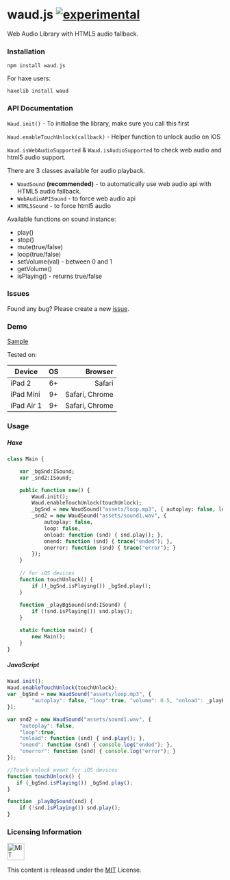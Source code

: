 # waud.js [![experimental](http://badges.github.io/stability-badges/dist/experimental.svg)](http://github.com/badges/stability-badges)
Web Audio Library with HTML5 audio fallback. 

### Installation ###

`npm install waud.js`

For haxe users:

`haxelib install waud`

### API Documentation ###

`Waud.init()` - To initialise the library, make sure you call this first

`Waud.enableTouchUnlock(callback)` - Helper function to unlock audio on iOS

`Waud.isWebAudioSupported` & `Waud.isAudioSupported` to check web audio and html5 audio support.

There are 3 classes available for audio playback.

- `WaudSound` **(recommended)** - to automatically use web audio api with HTML5 audio fallback.
- `WebAudioAPISound` - to force web audio api
- `HTML5Sound` - to force html5 audio

Available functions on sound instance:

- play()
- stop()
- mute(true/false)
- loop(true/false)
- setVolume(val) - between 0 and 1
- getVolume()
- isPlaying() - returns true/false

### Issues ###

Found any bug? Please create a new [issue](https://github.com/adireddy/waud/issues/new).

### Demo ###

[Sample](http://adireddy.github.io/demos/waud/)

Tested on:

| Device        | OS            | Browser        |
| ------------- |:-------------:| --------------:|
| iPad 2        | 6+            | Safari         |
| iPad Mini     | 9+            | Safari, Chrome |
| iPad Air 1    | 9+            | Safari, Chrome |

### Usage ###

##### Haxe #####

```haxe
class Main {

	var _bgSnd:ISound;
	var _snd2:ISound;

	public function new() {
		Waud.init();
        Waud.enableTouchUnlock(touchUnlock);
		_bgSnd = new WaudSound("assets/loop.mp3", { autoplay: false, loop: true, volume: 0.5, onload: _playBgSound });
		_snd2 = new WaudSound("assets/sound1.wav", {
			autoplay: false,
			loop: false,
			onload: function (snd) { snd.play(); },
			onend: function (snd) { trace("ended"); },
			onerror: function (snd) { trace("error"); }
		});
	}
	
	// for iOS devices
    function touchUnlock() {
    	if (!_bgSnd.isPlaying()) _bgSnd.play();
    }
    
    function _playBgSound(snd:ISound) {
    	if (!snd.isPlaying()) snd.play();
    }

	static function main() {
		new Main();
	}
}
```

##### JavaScript #####

```js
Waud.init();
Waud.enableTouchUnlock(touchUnlock);
var _bgSnd = new WaudSound("assets/loop.mp3", {
        "autoplay": false, "loop":true, "volume": 0.5, "onload": _playBgSound
});

var snd2 = new WaudSound("assets/sound1.wav", {
    "autoplay": false,
    "loop":true,
    "onload": function (snd) { snd.play(); },
    "onend": function (snd) { console.log("ended"); },
    "onerror": function (snd) { console.log("error"); }
});

//Touch unlock event for iOS devices
function touchUnlock() {
   if (_bgSnd.isPlaying()) _bgSnd.play();
}

function _playBgSound(snd) {
	if (!snd.isPlaying()) snd.play();
}
```

### Licensing Information ###

<a rel="license" href="http://opensource.org/licenses/MIT">
<img alt="MIT license" height="40" src="http://upload.wikimedia.org/wikipedia/commons/c/c3/License_icon-mit.svg" /></a>

This content is released under the [MIT](http://opensource.org/licenses/MIT) License.

